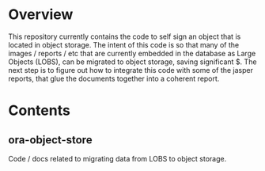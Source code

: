 # Overview

This repository currently contains the code to self sign an object that is 
located in object storage.  The intent of this code is so that many of the
images / reports / etc that are currently embedded in the database as
Large Objects (LOBS), can be migrated to object storage, saving significant
$.  The next step is to figure out how to integrate this code with some of 
the jasper reports, that glue the documents together into a coherent report.


# Contents

## ora-object-store

Code / docs related to migrating data from LOBS to object storage.
